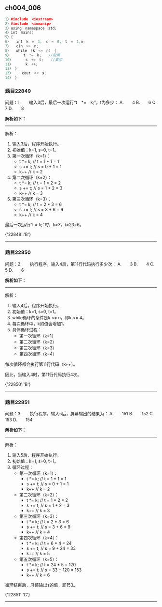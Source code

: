 ## ch004_006
``` c++
1）#include　<iostream>
2）#include　<iomanip>
3）using　namespace　std;
4）int　main()
5）{
6）　　int　k　=　1,　s　=　0,　t　=　1,n;
7）　　cin　>>　n;
8）　　while　(k　<=　n)　{
9）　　　　t　*=　k;　　//阶乘
10）　　　　s　+=　t;　　//累加
11）　　　　k　++;
12）　}
13）　　　cout　<<　s;
14）　}

```
### 题目22849
问题：1.　　输入3后，最后一次运行“t　*=　k;”，t为多少：
A.　　4
B.　　6
C.　　7
D.　　8


**解析如下：**

------

解析：
1. 输入3后，程序开始执行。
2. 初始值：k=1, s=0, t=1。
3. 第一次循环（k=1）：
   - t *= k; // t = 1 * 1 = 1
   - s += t; // s = 0 + 1 = 1
   - k++ // k = 2
4. 第二次循环（k=2）：
   - t *= k; // t = 1 * 2 = 2
   - s += t; // s = 1 + 2 = 3
   - k++ // k = 3
5. 第三次循环（k=3）：
   - t *= k; // t = 2 * 3 = 6
   - s += t; // s = 3 + 6 = 9
   - k++ // k = 4

最后一次运行“t *= k;”时，k=3，t=2*3=6。

{'22849':'B'}

------

### 题目22850
问题：2.　　执行程序，输入4后，第11行代码执行多少次：
A.　　3
B.　　4
C.　　5
D.　　6


**解析如下：**

------

解析：
1. 输入4后，程序开始执行。
2. 初始值：k=1, s=0, t=1。
3. while循环的条件是k <= n，即k <= 4。
4. 每次循环中，k的值会增加1。
5. 具体循环过程：
   - 第一次循环（k=1）
   - 第二次循环（k=2）
   - 第三次循环（k=3）
   - 第四次循环（k=4）

每次循环都会执行第11行代码（k++）。

因此，当输入4时，第11行代码执行4次。

{'22850':'B'}

------

### 题目22851
问题：3.　　执行程序，输入5后，屏幕输出的结果为：
A.　　151
B.　　152
C.　　153
D.　　154


**解析如下：**

------

解析：
1. 输入5后，程序开始执行。
2. 初始值：k=1, s=0, t=1。
3. 循环过程：
   - 第一次循环（k=1）：
     - t *= k; // t = 1 * 1 = 1
     - s += t; // s = 0 + 1 = 1
     - k++ // k = 2
   - 第二次循环（k=2）：
     - t *= k; // t = 1 * 2 = 2
     - s += t; // s = 1 + 2 = 3
     - k++ // k = 3
   - 第三次循环（k=3）：
     - t *= k; // t = 2 * 3 = 6
     - s += t; // s = 3 + 6 = 9
     - k++ // k = 4
   - 第四次循环（k=4）：
     - t *= k; // t = 6 * 4 = 24
     - s += t; // s = 9 + 24 = 33
     - k++ // k = 5
   - 第五次循环（k=5）：
     - t *= k; // t = 24 * 5 = 120
     - s += t; // s = 33 + 120 = 153
     - k++ // k = 6

循环结束后，屏幕输出s的值，即153。

{'22851':'C'}

------

